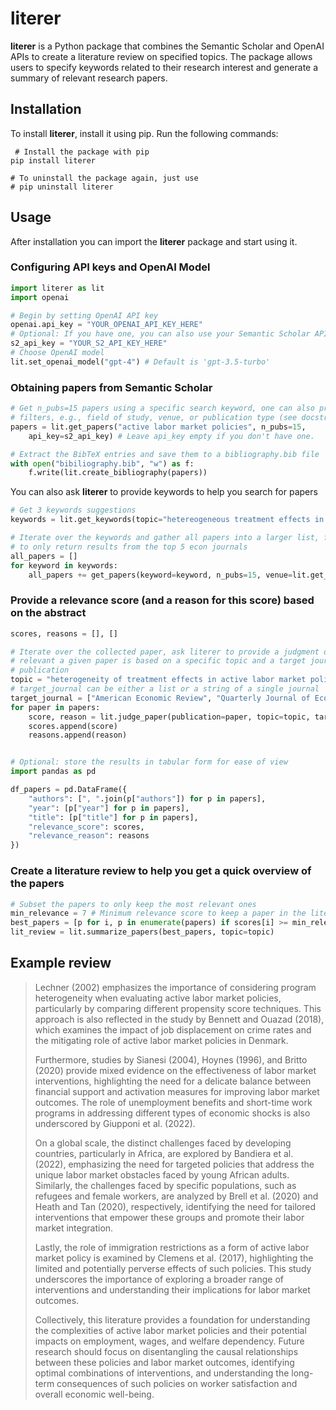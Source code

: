 # literer
**literer** is a Python package that combines the Semantic Scholar and OpenAI APIs to create a literature review on specified topics. The package allows users to specify keywords related to their research interest and generate a summary of relevant research papers.

## Installation
To install **literer**, install it using pip. Run the following commands:

```
 # Install the package with pip
pip install literer

# To uninstall the package again, just use
# pip uninstall literer
```

## Usage
After installation you can import the **literer** package and start using it.

### Configuring API keys and OpenAI Model
```python
import literer as lit
import openai

# Begin by setting OpenAI API key
openai.api_key = "YOUR_OPENAI_API_KEY_HERE"
# Optional: If you have one, you can also use your Semantic Scholar API key
s2_api_key = "YOUR_S2_API_KEY_HERE"
# Choose OpenAI model
lit.set_openai_model("gpt-4") # Default is 'gpt-3.5-turbo'
``` 

### Obtaining papers from Semantic Scholar

```python
# Get n_pubs=15 papers using a specific search keyword, one can also provide further
# filters, e.g., field of study, venue, or publication type (see docstring)
papers = lit.get_papers("active labor market policies", n_pubs=15,
    api_key=s2_api_key) # Leave api_key empty if you don't have one.

# Extract the BibTeX entries and save them to a bibliography.bib file
with open("bibiliography.bib", "w") as f:
    f.write(lit.create_bibliography(papers))
```

You can also ask **literer** to provide keywords to help you search for papers
```python
# Get 3 keywords suggestions
keywords = lit.get_keywords(topic="hetereogeneous treatment effects in active labor market policies", n_keywords=3)

# Iterate over the keywords and gather all papers into a larger list, filter
# to only return results from the top 5 econ journals
all_papers = []
for keyword in keywords:
    all_papers += get_papers(keyword=keyword, n_pubs=15, venue=lit.get_top_journals("Economics"))
```

### Provide a relevance score (and a reason for this score) based on the abstract
```python
scores, reasons = [], [] 

# Iterate over the collected paper, ask literer to provide a judgment of how
# relevant a given paper is based on a specific topic and a target journal for
# publication
topic = "heterogeneity of treatment effects in active labor market policies"
# target_journal can be either a list or a string of a single journal
target_journal = ["American Economic Review", "Quarterly Journal of Economics"]
for paper in papers:
    score, reason = lit.judge_paper(publication=paper, topic=topic, target_journal=target_journal)
    scores.append(score)
    reasons.append(reason)


# Optional: store the results in tabular form for ease of view
import pandas as pd

df_papers = pd.DataFrame({
    "authors": [", ".join(p["authors"]) for p in papers],
    "year": [p["year"] for p in papers],
    "title": [p["title"] for p in papers],
    "relevance_score": scores,
    "relevance_reason": reasons 
})
```

### Create a literature review to help you get a quick overview of the papers
```python
# Subset the papers to only keep the most relevant ones
min_relevance = 7 # Minimum relevance score to keep a paper in the literature review
best_papers = [p for i, p in enumerate(papers) if scores[i] >= min_relevance]
lit_review = lit.summarize_papers(best_papers, topic=topic)
```


## Example review

> Lechner (2002) emphasizes the importance of considering program heterogeneity when evaluating active labor market policies, particularly by comparing different propensity score techniques. This approach is also reflected in the study by Bennett and Ouazad (2018), which examines the impact of job displacement on crime rates and the mitigating role of active labor market policies in Denmark.
>
> Furthermore, studies by Sianesi (2004), Hoynes (1996), and Britto (2020) provide mixed evidence on the effectiveness of labor market interventions, highlighting the need for a delicate balance between financial support and activation measures for improving labor market outcomes. The role of unemployment benefits and short-time work programs in addressing different types of economic shocks is also underscored by Giupponi et al. (2022).
>
> On a global scale, the distinct challenges faced by developing countries, particularly in Africa, are explored by Bandiera et al. (2022), emphasizing the need for targeted policies that address the unique labor market obstacles faced by young African adults. Similarly, the challenges faced by specific populations, such as refugees and female workers, are analyzed by Brell et al. (2020) and Heath and Tan (2020), respectively, identifying the need for tailored interventions that empower these groups and promote their labor market integration.
>
> Lastly, the role of immigration restrictions as a form of active labor market policy is examined by Clemens et al. (2017), highlighting the limited and potentially perverse effects of such policies. This study underscores the importance of exploring a broader range of interventions and understanding their implications for labor market outcomes.
>
> Collectively, this literature provides a foundation for understanding the complexities of active labor market policies and their potential impacts on employment, wages, and welfare dependency. Future research should focus on disentangling the causal relationships between these policies and labor market outcomes, identifying optimal combinations of interventions, and understanding the long-term consequences of such policies on worker satisfaction and overall economic well-being.
